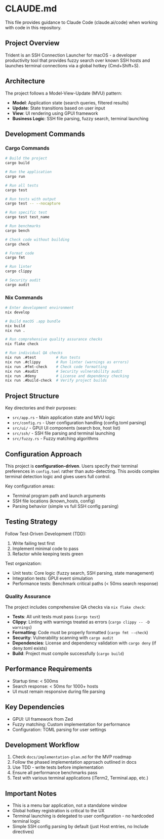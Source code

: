 # CLAUDE.md

This file provides guidance to Claude Code (claude.ai/code) when working with code in this repository.

## Project Overview

Trident is an SSH Connection Launcher for macOS - a developer productivity tool that provides fuzzy search over known SSH hosts and launches terminal connections via a global hotkey (Cmd+Shift+S).

## Architecture

The project follows a Model-View-Update (MVU) pattern:
- **Model**: Application state (search queries, filtered results)
- **Update**: State transitions based on user input
- **View**: UI rendering using GPUI framework
- **Business Logic**: SSH file parsing, fuzzy search, terminal launching

## Development Commands

### Cargo Commands
```bash
# Build the project
cargo build

# Run the application
cargo run

# Run all tests
cargo test

# Run tests with output
cargo test -- --nocapture

# Run specific test
cargo test test_name

# Run benchmarks
cargo bench

# Check code without building
cargo check

# Format code
cargo fmt

# Run linter
cargo clippy

# Security audit
cargo audit
```

### Nix Commands
```bash
# Enter development environment
nix develop

# Build macOS .app bundle
nix build
nix run .

# Run comprehensive quality assurance checks
nix flake check

# Run individual QA checks
nix run .#test         # Run tests
nix run .#clippy       # Run linter (warnings as errors)
nix run .#fmt-check    # Check code formatting
nix run .#audit        # Security vulnerability audit
nix run .#deny         # License and dependency checking
nix run .#build-check  # Verify project builds
```

## Project Structure

Key directories and their purposes:
- `src/app.rs` - Main application state and MVU logic
- `src/config.rs` - User configuration handling (config.toml parsing)
- `src/ui/` - GPUI UI components (search box, host list)
- `src/ssh/` - SSH file parsing and terminal launching
- `src/fuzzy.rs` - Fuzzy matching algorithms

## Configuration Approach

This project is **configuration-driven**. Users specify their terminal preferences in `config.toml` rather than auto-detecting. This avoids complex terminal detection logic and gives users full control.

Key configuration areas:
- Terminal program path and launch arguments
- SSH file locations (known_hosts, config)
- Parsing behavior (simple vs full SSH config parsing)

## Testing Strategy

Follow Test-Driven Development (TDD):
1. Write failing test first
2. Implement minimal code to pass
3. Refactor while keeping tests green

Test organization:
- Unit tests: Core logic (fuzzy search, SSH parsing, state management)
- Integration tests: GPUI event simulation
- Performance tests: Benchmark critical paths (< 50ms search response)

### Quality Assurance

The project includes comprehensive QA checks via `nix flake check`:
- **Tests**: All unit tests must pass (`cargo test`)
- **Clippy**: Linting with warnings treated as errors (`cargo clippy -- -D warnings`)
- **Formatting**: Code must be properly formatted (`cargo fmt --check`)
- **Security**: Vulnerability scanning with `cargo audit`
- **Dependencies**: License and dependency validation with `cargo deny` (if deny.toml exists)
- **Build**: Project must compile successfully (`cargo build`)

## Performance Requirements

- Startup time: < 500ms
- Search response: < 50ms for 1000+ hosts
- UI must remain responsive during file parsing

## Key Dependencies

- GPUI: UI framework from Zed
- Fuzzy matching: Custom implementation for performance
- Configuration: TOML parsing for user settings

## Development Workflow

1. Check `docs/implementation-plan.md` for the MVP roadmap
2. Follow the phased implementation approach outlined in docs
3. Use TDD - write tests before implementation
4. Ensure all performance benchmarks pass
5. Test with various terminal applications (iTerm2, Terminal.app, etc.)

## Important Notes

- This is a menu bar application, not a standalone window
- Global hotkey registration is critical to the UX
- Terminal launching is delegated to user configuration - no hardcoded terminal logic
- Simple SSH config parsing by default (just Host entries, no Include directives)
